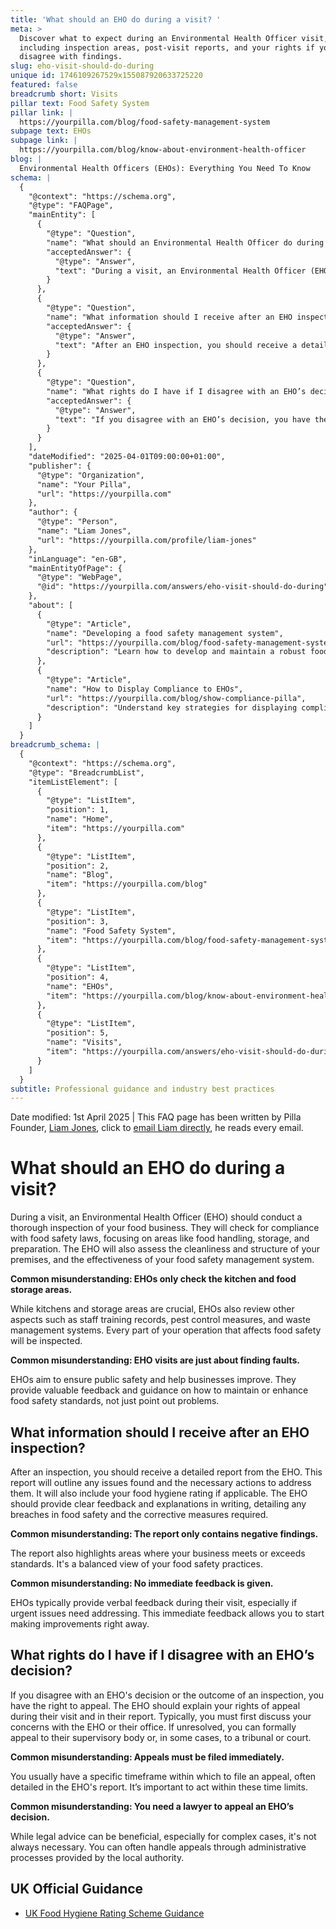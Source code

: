 ```yaml
---
title: 'What should an EHO do during a visit? '
meta: >
  Discover what to expect during an Environmental Health Officer visit,
  including inspection areas, post-visit reports, and your rights if you
  disagree with findings.
slug: eho-visit-should-do-during
unique id: 1746109267529x155087920633725220
featured: false
breadcrumb short: Visits
pillar text: Food Safety System
pillar link: |
  https://yourpilla.com/blog/food-safety-management-system
subpage text: EHOs
subpage link: |
  https://yourpilla.com/blog/know-about-environment-health-officer
blog: |
  Environmental Health Officers (EHOs): Everything You Need To Know
schema: |
  {
    "@context": "https://schema.org",
    "@type": "FAQPage",
    "mainEntity": [
      {
        "@type": "Question",
        "name": "What should an Environmental Health Officer do during a visit?",
        "acceptedAnswer": {
          "@type": "Answer",
          "text": "During a visit, an Environmental Health Officer (EHO) should conduct a full inspection of the food business to ensure compliance with food safety regulations. This includes examining food handling, storage, and preparation areas, evaluating the cleanliness and structure of the premises, and assessing the food safety management system. EHOs also review staff training records, pest control measures, and waste management practices to ensure comprehensive food safety."
        }
      },
      {
        "@type": "Question",
        "name": "What information should I receive after an EHO inspection?",
        "acceptedAnswer": {
          "@type": "Answer",
          "text": "After an EHO inspection, you should receive a detailed report outlining any compliance issues, necessary corrective actions, and your food hygiene rating if applicable. The report provides both negative and positive feedback on your food safety practices and includes written explanations and required improvements. EHOs typically also offer verbal feedback during the visit to address urgent issues immediately."
        }
      },
      {
        "@type": "Question",
        "name": "What rights do I have if I disagree with an EHO’s decision?",
        "acceptedAnswer": {
          "@type": "Answer",
          "text": "If you disagree with an EHO’s decision, you have the right to appeal. You should first discuss any concerns with the EHO or their office. If issues remain unresolved, you can escalate the matter by formally appealing to their supervisory body or, in some cases, to a tribunal or court. Appeals must be filed within a specific timeframe, often stipulated in the EHO’s report."
        }
      }
    ],
    "dateModified": "2025-04-01T09:00:00+01:00",
    "publisher": {
      "@type": "Organization",
      "name": "Your Pilla",
      "url": "https://yourpilla.com"
    },
    "author": {
      "@type": "Person",
      "name": "Liam Jones",
      "url": "https://yourpilla.com/profile/liam-jones"
    },
    "inLanguage": "en-GB",
    "mainEntityOfPage": {
      "@type": "WebPage",
      "@id": "https://yourpilla.com/answers/eho-visit-should-do-during"
    },
    "about": [
      {
        "@type": "Article",
        "name": "Developing a food safety management system",
        "url": "https://yourpilla.com/blog/food-safety-management-system",
        "description": "Learn how to develop and maintain a robust food safety management system to impress Environmental Health Officers and ensure compliance."
      },
      {
        "@type": "Article",
        "name": "How to Display Compliance to EHOs",
        "url": "https://yourpilla.com/blog/show-compliance-pilla",
        "description": "Understand key strategies for displaying compliance to Environmental Health Officers during their unannounced visits."
      }
    ]
  }
breadcrumb_schema: |
  {
    "@context": "https://schema.org",
    "@type": "BreadcrumbList",
    "itemListElement": [
      {
        "@type": "ListItem",
        "position": 1,
        "name": "Home",
        "item": "https://yourpilla.com"
      },
      {
        "@type": "ListItem",
        "position": 2,
        "name": "Blog",
        "item": "https://yourpilla.com/blog"
      },
      {
        "@type": "ListItem",
        "position": 3,
        "name": "Food Safety System",
        "item": "https://yourpilla.com/blog/food-safety-management-system"
      },
      {
        "@type": "ListItem",
        "position": 4,
        "name": "EHOs",
        "item": "https://yourpilla.com/blog/know-about-environment-health-officer"
      },
      {
        "@type": "ListItem",
        "position": 5,
        "name": "Visits",
        "item": "https://yourpilla.com/answers/eho-visit-should-do-during"
      }
    ]
  }
subtitle: Professional guidance and industry best practices
---
```


Date modified: 1st April 2025 | This FAQ page has been written by Pilla Founder, [Liam Jones](https://yourpilla.com/profile/liam-jones), click to [email Liam directly](https://mailto:liam@yourpilla.com), he reads every email.

# What should an EHO do during a visit?

During a visit, an Environmental Health Officer (EHO) should conduct a thorough inspection of your food business. They will check for compliance with food safety laws, focusing on areas like food handling, storage, and preparation. The EHO will also assess the cleanliness and structure of your premises, and the effectiveness of your food safety management system.

**Common misunderstanding: EHOs only check the kitchen and food storage areas.**

While kitchens and storage areas are crucial, EHOs also review other aspects such as staff training records, pest control measures, and waste management systems. Every part of your operation that affects food safety will be inspected.

**Common misunderstanding: EHO visits are just about finding faults.**

EHOs aim to ensure public safety and help businesses improve. They provide valuable feedback and guidance on how to maintain or enhance food safety standards, not just point out problems.

## What information should I receive after an EHO inspection?

After an inspection, you should receive a detailed report from the EHO. This report will outline any issues found and the necessary actions to address them. It will also include your food hygiene rating if applicable. The EHO should provide clear feedback and explanations in writing, detailing any breaches in food safety and the corrective measures required.

**Common misunderstanding: The report only contains negative findings.**

The report also highlights areas where your business meets or exceeds standards. It's a balanced view of your food safety practices.

**Common misunderstanding: No immediate feedback is given.**

EHOs typically provide verbal feedback during their visit, especially if urgent issues need addressing. This immediate feedback allows you to start making improvements right away.

## What rights do I have if I disagree with an EHO’s decision?

If you disagree with an EHO's decision or the outcome of an inspection, you have the right to appeal. The EHO should explain your rights of appeal during their visit and in their report. Typically, you must first discuss your concerns with the EHO or their office. If unresolved, you can formally appeal to their supervisory body or, in some cases, to a tribunal or court.

**Common misunderstanding: Appeals must be filed immediately.**

You usually have a specific timeframe within which to file an appeal, often detailed in the EHO's report. It’s important to act within these time limits.

**Common misunderstanding: You need a lawyer to appeal an EHO’s decision.**

While legal advice can be beneficial, especially for complex cases, it's not always necessary. You can often handle appeals through administrative processes provided by the local authority.

## UK Official Guidance

-   [UK Food Hygiene Rating Scheme Guidance](https://www.food.gov.uk/safety-hygiene/food-hygiene-rating-scheme)
